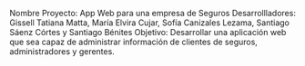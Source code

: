 Nombre Proyecto: App Web para una empresa de Seguros
Desarrollladores: Gissell Tatiana Matta, María Elvira Cujar, Sofía Canizales Lezama, Santiago Sáenz Córtes y Santiago Bénites
Objetivo: Desarrollar una aplicación web que sea capaz de administrar información de clientes de seguros, administradores y gerentes.